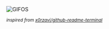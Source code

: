 <div align="justify">
<picture>
    <source media="(prefers-color-scheme: dark)" srcset="https://i.ibb.co/MkNR4PBh/output-gif.gif">
    <source media="(prefers-color-scheme: light)" srcset="https://i.ibb.co/MkNR4PBh/output-gif.gif">
    <img alt="GIFOS" src="https://i.ibb.co/MkNR4PBh/output-gif.gif">
</picture>

<sub><i>inspired from [x0rzavi/github-readme-terminal](https://github.com/x0rzavi/github-readme-terminal)</i></sub>

</div>

<!-- Image deletion URL: https://ibb.co/RTHCmQjS/9b408cc9d321bc98fabb04164bcac4a0 -->